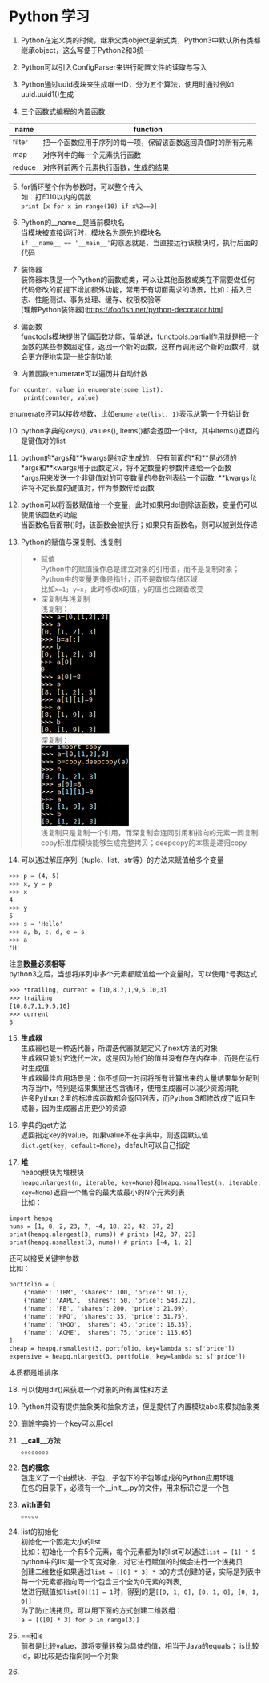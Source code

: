 # Python 学习

1. Python在定义类的时候，继承父类object是新式类，Python3中默认所有类都继承object，这么写便于Python2和3统一  

2. Python可以引入ConfigParser来进行配置文件的读取与写入  

3. Python通过uuid模块来生成唯一ID，分为五个算法，使用时通过例如uuid.uuid1()生成

4. 三个函数式编程的内置函数  

| name | function |
| ---- | ---- |
| filter | 把一个函数应用于序列的每一项，保留该函数返回真值时的所有元素 |
| map | 对序列中的每一个元素执行函数 |
| reduce | 对序列前两个元素执行函数，生成的结果 |

5. for循环整个作为参数时，可以整个传入  
如：打印10以内的偶数  
`print [x for x in range(10) if x%2==0]`

6. Python的__name__是当前模块名  
当模块被直接运行时，模块名为原先的模块名  
`if __name__ == '__main__'`的意思就是，当直接运行该模块时，执行后面的代码

7. 装饰器  
装饰器本质是一个Python的函数或类，可以让其他函数或类在不需要做任何代码修改的前提下增加额外功能，常用于有切面需求的场景，比如：插入日志、性能测试、事务处理、缓存、权限校验等  
[理解Python装饰器]:<https://foofish.net/python-decorator.html>

8. 偏函数  
functools模块提供了偏函数功能，简单说，functools.partial作用就是把一个函数的某些参数固定住，返回一个新的函数，这样再调用这个新的函数时，就会更方便地实现一些定制功能  

9. 内置函数enumerate可以遍历并自动计数  
```
for counter, value in enumerate(some_list):
    print(counter, value)
```  
enumerate还可以接收参数，比如`enumerate(list, 1)`表示从第一个开始计数  

10. python字典的keys(), values(), items()都会返回一个list，其中items()返回的是键值对的list  

11. python的\*args和\*\*kwargs是约定生成的，只有前面的\*和\*\*是必须的  
\*args和\*\*kwargs用于函数定义，将不定数量的参数传递给一个函数  
\*args用来发送一个非键值对的可变数量的参数列表给一个函数, \*\*kwargs允许将不定长度的键值对，作为参数传给函数

12. python可以将函数赋值给一个变量，此时如果用del删除该函数，变量仍可以使用该函数的功能  
当函数名后面带()时，该函数会被执行；如果只有函数名，则可以被到处传递  

13. Python的赋值与深复制、浅复制  
> + 赋值  
Python中的赋值操作总是建立对象的引用值，而不是复制对象；Python中的变量更像是指针，而不是数据存储区域  
比如`x=1; y=x`，此时修改x的值，y的值也会跟着改变
> + 深复制与浅复制  
浅复制：  
![](snapshot/浅复制.png)  
深复制：  
![](snapshot/深复制.png)  
浅复制只是复制一个引用，而深复制会连同引用和指向的元素一同复制  
copy标准库模块能够生成完整拷贝；deepcopy的本质是递归copy  

14. 可以通过解压序列（tuple、list、str等）的方法来赋值给多个变量  
```
>>> p = (4, 5)  
>>> x, y = p  
>>> x  
4  
>>> y  
5  
>>> s = 'Hello'  
>>> a, b, c, d, e = s
>>> a  
'H'
```
注意**数量必须相等**  
python3之后，当想将序列中多个元素都赋值给一个变量时，可以使用\*号表达式  
```
>>> *trailing, current = [10,8,7,1,9,5,10,3]
>>> trailing
[10,8,7,1,9,5,10]
>>> current
3
```

15. **生成器**  
生成器也是一种迭代器，所谓迭代器就是定义了next方法的对象  
生成器只能对它迭代一次，这是因为他们的值并没有存在内存中，而是在运行时生成值  
生成器最佳应用场景是：你不想同一时间将所有计算出来的大量结果集分配到内存当中，特别是结果集里还包含循环，使用生成器可以减少资源消耗  
许多Python 2里的标准库函数都会返回列表，而Python 3都修改成了返回生成器，因为生成器占用更少的资源  

16. 字典的get方法  
返回指定key的value，如果value不在字典中，则返回默认值  
`dict.get(key, default=None)`，default可以自己指定  

17. **堆**  
heapq模块为堆模块  
`heapq.nlargest(n, iterable, key=None)`和`heapq.nsmallest(n, iterable, key=None)`返回一个集合的最大或最小的N个元素列表  
比如：  
```
import heapq
nums = [1, 8, 2, 23, 7, -4, 18, 23, 42, 37, 2]
print(heapq.nlargest(3, nums)) # prints [42, 37, 23]
print(heapq.nsmallest(3, nums)) # prints [-4, 1, 2]
```  
还可以接受关键字参数  
比如：  
```
portfolio = [
    {'name': 'IBM', 'shares': 100, 'price': 91.1},
    {'name': 'AAPL', 'shares': 50, 'price': 543.22},
    {'name': 'FB', 'shares': 200, 'price': 21.09},
    {'name': 'HPQ', 'shares': 35, 'price': 31.75},
    {'name': 'YHOO', 'shares': 45, 'price': 16.35},
    {'name': 'ACME', 'shares': 75, 'price': 115.65}
]
cheap = heapq.nsmallest(3, portfolio, key=lambda s: s['price'])
expensive = heapq.nlargest(3, portfolio, key=lambda s: s['price'])
```
本质都是堆排序  

18. 可以使用dir()来获取一个对象的所有属性和方法  

19. Python并没有提供抽象类和抽象方法，但是提供了内置模块abc来模拟抽象类  

20. 删除字典的一个key可以用del  

21. **__call__方法**  
。。。。。。。。

22. **包的概念**  
包定义了一个由模块、子包、子包下的子包等组成的Python应用环境  
在包的目录下，必须有一个__init__.py的文件，用来标识它是一个包  

23. **with语句**  
。。。。。

24. list的初始化  
初始化一个固定大小的list  
比如：初始化一个有5个元素，每个元素都为1的list可以通过`list = [1] * 5`  
python中的list是一个可变对象，对它进行赋值的时候会进行一个浅拷贝  
创建二维数组如果通过`list = [[0] * 3] * 3`的方式创建的话，实际是列表中每一个元素都指向同一个包含三个全为0元素的列表,  
故进行赋值如`list[0][1] = 1`时，得到的是`[[0, 1, 0], [0, 1, 0], [0, 1, 0]]`  
为了防止浅拷贝，可以用下面的方式创建二维数组：  
`a = [([0] * 3) for p in range(3)]`  

25. ==和is  
前者是比较value，即将变量转换为具体的值，相当于Java的equals；
is比较id，即比较是否指向同一个对象

26. 
